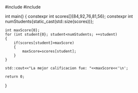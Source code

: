 #include <iostream>
#include <iterator>

int main()
{
    constexpr int scores[]{84,92,76,81,56};
    constexpr int numStudents{static_cast<int>(std::size(scores))};

    int maxScore{0};
    for (int student{0}; student<numStudents; ++student)
    {
        if(scores[student]>maxScore)
        {
            maxScore=scores[student];
        }
    }

    std::cout<<"La mejor calificacion fue: "<<maxScore<<'\n';

    return 0;
}
